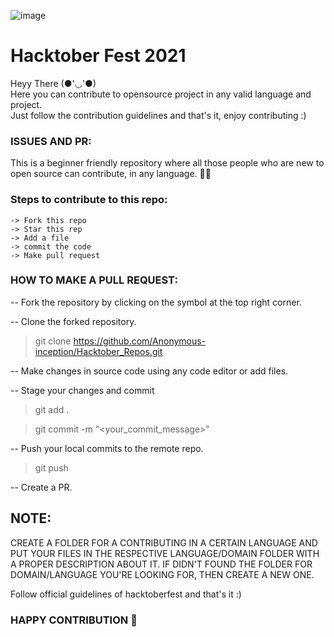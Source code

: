 ![image](https://user-images.githubusercontent.com/72590541/136340742-550eed80-ca7f-4236-9739-d7c26e3559c0.png)



# Hacktober Fest 2021

Heyy There (●'◡'●)<br>
Here you can contribute to opensource project in any valid language and project.<br>
Just follow the contribution guidelines and that's it, enjoy contributing :)<br>


### ISSUES AND PR:
This is a beginner friendly repository where all those people who are new to open source can contribute, in any language. 🙌🏻


### Steps to contribute to this repo:

```
-> Fork this repo
-> Star this rep
-> Add a file
-> commit the code
-> Make pull request
```
### HOW TO MAKE A PULL REQUEST:

-- Fork the repository by clicking on the symbol at the top right corner.<br>

--  Clone the forked repository.<br>

> git clone https://github.com/Anonymous-inception/Hacktober_Repos.git

-- Make changes in source code using any code editor or add files.<br>

-- Stage your changes and commit<br>

> git add .

> git commit -m "<your_commit_message>"


-- Push your local commits to the remote repo.<br>

> git push 

-- Create a PR.<br>

## NOTE:
CREATE A FOLDER FOR A CONTRIBUTING IN A CERTAIN LANGUAGE AND PUT YOUR FILES IN THE RESPECTIVE LANGUAGE/DOMAIN FOLDER WITH A PROPER DESCRIPTION ABOUT IT. IF DIDN'T FOUND THE FOLDER FOR DOMAIN/LANGUAGE YOU'RE LOOKING FOR, THEN CREATE A NEW ONE.<BR>

Follow official guidelines of hacktoberfest and that's it :)
<br>

### HAPPY CONTRIBUTION 🎉
